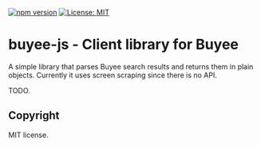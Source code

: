 [![npm version](https://badge.fury.io/js/buyee-js.svg)](https://badge.fury.io/js/buyee-scr) [![License: MIT](https://img.shields.io/badge/License-MIT-yellow.svg)](https://opensource.org/licenses/MIT)

buyee-js - Client library for Buyee
===================================

A simple library that parses Buyee search results and returns them in plain objects. Currently it uses screen scraping since there is no API.

TODO.

## Copyright

MIT license.
